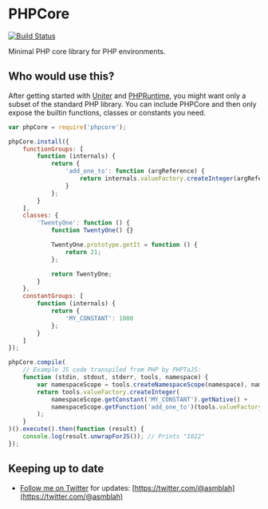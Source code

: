 PHPCore
=======

[![Build Status](https://secure.travis-ci.org/uniter/phpcore.png?branch=master)](http://travis-ci.org/uniter/phpcore)

Minimal PHP core library for PHP environments.

Who would use this?
-------------------
After getting started with [Uniter][] and [PHPRuntime][], you might want only a subset of the standard PHP library.
You can include PHPCore and then only expose the builtin functions, classes or constants you need.

```javascript
var phpCore = require('phpcore');

phpCore.install({
    functionGroups: [
        function (internals) {
            return {
                'add_one_to': function (argReference) {
                    return internals.valueFactory.createInteger(argReference.getNative() + 1);
                }
            };
        }
    ],
    classes: {
        'TwentyOne': function () {
            function TwentyOne() {}

            TwentyOne.prototype.getIt = function () {
                return 21;
            };

            return TwentyOne;
        }
    },
    constantGroups: [
        function (internals) {
            return {
                'MY_CONSTANT': 1000
            };
        }
    ]
});

phpCore.compile(
    // Example JS code transpiled from PHP by PHPToJS:
    function (stdin, stdout, stderr, tools, namespace) {
        var namespaceScope = tools.createNamespaceScope(namespace), namespaceResult, scope = tools.globalScope, currentClass = null;
        return tools.valueFactory.createInteger(
            namespaceScope.getConstant('MY_CONSTANT').getNative() +
            namespaceScope.getFunction('add_one_to')(tools.valueFactory.createInteger(21)).getNative()
        );
    }
)().execute().then(function (result) {
    console.log(result.unwrapForJS()); // Prints "1022"
});
```

Keeping up to date
------------------
- [Follow me on Twitter](https://twitter.com/@asmblah) for updates: [https://twitter.com/@asmblah](https://twitter.com/@asmblah)

[Uniter]: https://github.com/asmblah/uniter
[PHPRuntime]: https://github.com/uniter/phpruntime

